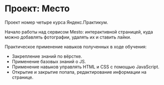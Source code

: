 # Проект: Место

Проект номер четыре курса Яндекс.Практикум.

Начало работы над сервисом Mesto: интерактивной страницей, куда можно добавлять фотографии, удалять их и ставить лайки.

Практическое применение навыков полученных в ходе обучения:
* Закрепление знаний по вёрстке.
* Применение базовых знаний о JS.
* Применение навыков управлять HTML и CSS с помощью JavaScript.
* Открытие и закрытие попапа, редактирование информации на странице.

